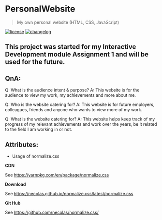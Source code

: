 # PersonalWebsite
> My own personal website (HTML, CSS, JavaScript)

[![license][license-image]][license-url]
[![changelog][changelog-image]][changelog-url]

This project was started for my Interactive Development module Assignment 1 and will be used for the future.
------------------

## QnA:
Q: What is the audience intent & purpose?
A: This website is for the audience to view my work, my achievements and more about me.

Q: Who is the website catering for?
A: This website is for future employers, colleagues, friends and anyone who wants to view more of my work.

Q: What is the website catering for?
A: This website helps keep track of my progress of my relevant achievements and work over the years, be it related to the field I am working in or not.


## Attributes:
* Usage of normalize.css

**CDN**

See https://yarnpkg.com/en/package/normalize.css

**Download**

See https://necolas.github.io/normalize.css/latest/normalize.css

**Git Hub**

See https://github.com/necolas/normalize.css/


[changelog-image]: https://img.shields.io/badge/changelog-md-blue.svg?style=flat-square
[changelog-url]: CHANGELOG.md
[license-image]: https://img.shields.io/npm/l/normalize.css.svg?style=flat-square
[license-url]: LICENSE.md
